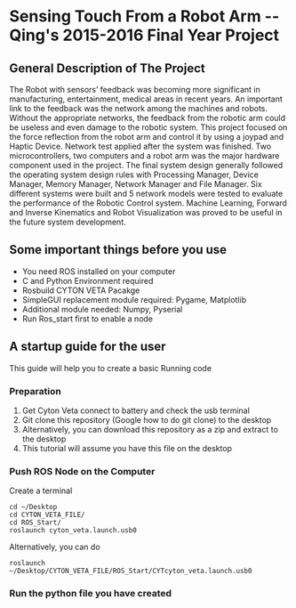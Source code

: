# Sensing Touch From a Robot Arm -- Qing's 2015-2016 Final Year Project

## General Description of The Project
The Robot with sensors’ feedback was becoming more significant in manufacturing, entertainment, medical areas in recent years. An important link to the feedback was the network among the machines and robots. Without the appropriate networks, the feedback from the robotic arm could be useless and even damage to the robotic system. This project focused on the force reflection from the robot arm and control it by using a joypad and Haptic Device. Network test applied after the system was finished. Two microcontrollers, two computers and a robot arm was the major hardware component used in the project. The final system design generally followed the operating system design rules with Processing Manager, Device Manager, Memory Manager, Network Manager and File Manager. Six different systems were built and 5 network models were tested to evaluate the performance of the Robotic Control system. Machine Learning, Forward and Inverse Kinematics and Robot Visualization was proved to be useful in the future system development.
## Some important things before you use
- You need ROS installed on your computer
- C and Python Environment required
- Rosbuild CYTON VETA Pacakge
- SimpleGUI replacement module required: Pygame, Matplotlib
- Additional module needed: Numpy, Pyserial
- Run Ros_start first to enable a node

## A startup guide for the user
This guide will help you to create a basic Running code
### Preparation
1. Get Cyton Veta connect to battery and check the usb terminal
2. Git clone this repository (Google how to do git clone) to the desktop
2. Alternatively, you can download this repository as a zip and extract to the desktop
3. This tutorial will assume you have this file on the desktop

### Push ROS Node on the Computer
Create a terminal
```
cd ~/Desktop
cd CYTON_VETA_FILE/
cd ROS_Start/
roslaunch cyton_veta.launch.usb0
```
Alternatively, you can do
```
roslaunch ~/Desktop/CYTON_VETA_FILE/ROS_Start/CYTcyton_veta.launch.usb0
```
### Run the python file you have created

